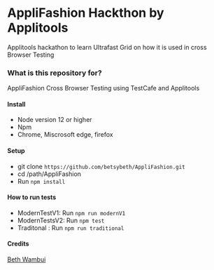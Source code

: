 # AppliFashion Hackthon by Applitools
Applitools hackathon to learn Ultrafast Grid on how it is used  in cross Browser Testing


### What is this repository for? ###
AppliFashion Cross Browser Testing using TestCafe and Applitools



#### Install
* Node version 12 or higher 
* Npm
* Chrome, Miscrosoft edge, firefox

#### Setup
 * git clone `https://github.com/betsybeth/AppliFashion.git`
 * cd /path/AppliFashion
 * Run `npm install`

#### How to run tests
* ModernTestV1: Run   `npm run modernV1`
* ModernTestsV2: Run `npm test`
* Traditonal : Run `npm run traditional`



#### Credits 
[Beth Wambui](https://www.linkedin.com/in/beth-wambui-8a384214a/)
